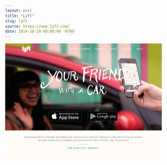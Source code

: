 ```yaml
---
layout: post
title: "Lyft"
slug: lyft
source: https://www.lyft.com/
date: 2014-10-29 00:00:00 -0700
---
```


<img src="/assets/img/screenshots/lyft.jpg">
